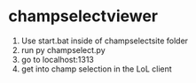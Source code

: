 # champselectviewer

1. Use start.bat inside of champselectsite folder
2. run py champselect.py
3. go to localhost:1313
4. get into champ selection in the LoL client
